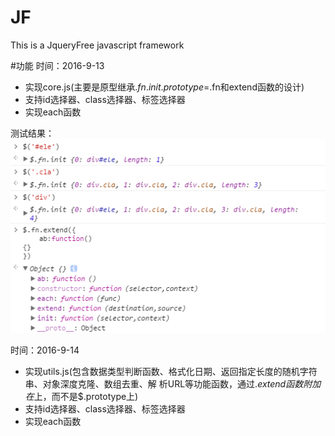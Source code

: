 # JF
This is a JqueryFree javascript framework

#功能
时间：2016-9-13
+ 实现core.js(主要是原型继承$.fn.init.prototype=$.fn和extend函数的设计)
+ 支持id选择器、class选择器、标签选择器
+ 实现each函数

测试结果：<br>
![](./test.png)

时间：2016-9-14
+ 实现utils.js(包含数据类型判断函数、格式化日期、返回指定长度的随机字符串、对象深度克隆、数组去重、解 析URL等功能函数，通过$.extend函数附加在$上，而不是$.prototype上)
+ 支持id选择器、class选择器、标签选择器
+ 实现each函数
